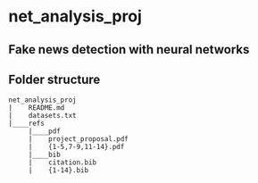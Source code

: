 # net_analysis_proj

## Fake news detection with neural networks

## Folder structure

```
net_analysis_proj
|    README.md
|    datasets.txt
|____refs
     |____pdf
     |    project_proposal.pdf
     |    {1-5,7-9,11-14}.pdf
     |____bib
     |    citation.bib
     |    {1-14}.bib
```
